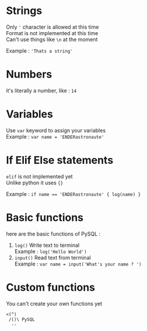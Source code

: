 # Strings

Only `'` character is allowed at this time  
Format is not implemented at this time  
Can't use things like `\n` at the moment

Example : `'Thats a string'`

# Numbers

it's literally a number, like : `14`

# Variables

Use `var` keyword to assign your variables  
Example : `var name = 'ENDERastronaute'`

# If Elif Else statements

`elif` is not implemented yet  
Unlike python it uses `{}`

Example : `if name == 'ENDERastronaute' { log(name) }`

# Basic functions

here are the basic functions of PySQL :

1. `log()` Write text to terminal  
   Example : `log('Hello World')`
2. `input()` Read text from terminal  
   Example : `var name = input('What's your name ? ')`

# Custom functions

You can't create your own functions yet

    <(^)  
     /()\ PySQL
      --

